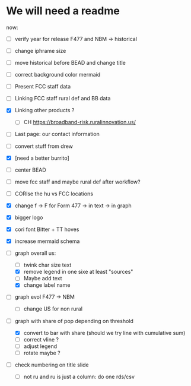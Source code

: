 # We will need a readme 

now: 

- [ ] verify year for release F477 and NBM -> historical
- [ ] change iphrame size
- [ ] move historical before BEAD and change title
- [ ] correct background color mermaid
- [ ] Present FCC staff data 
- [ ] Linking FCC staff rural def and BB data
- [X] Linking other products ?
    - [ ] CH https://broadband-risk.ruralinnovation.us/
- [ ] Last page: our contact information 
- [ ] convert stuff from drew
- [x] [need a better burrito]
- [ ] center BEAD 
- [ ] move fcc staff and maybe rural def after workflow?
- [ ] CORIse the hu vs FCC locations
- [x] change f -> F for Form 477
  -> in text 
  -> in graph  
- [x] bigger logo
- [x] cori font Bitter + TT hoves
- [x] increase mermaid schema
- [ ] graph overall us:
  - [ ] twink char size text 
  - [X] remove legend in one sixe at least "sources"
  - [ ] Maybe add text  
  - [X] change label name

- [ ] graph evol F477 -> NBM
  - [ ] change US for non rural
  
- [ ] graph with share of pop depending on threshold

    - [X] convert to bar with share (should we try line with cumulative sum)
    - [ ] correct vline ?
    - [ ] adjust legend 
    - [ ] rotate maybe ?
- [ ] check numbering on title slide

    

    - [ ] not ru and ru is just a column: do one rds/csv
  